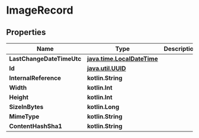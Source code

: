 
# ImageRecord

## Properties
Name | Type | Description | Notes
------------ | ------------- | ------------- | -------------
**LastChangeDateTimeUtc** | [**java.time.LocalDateTime**](java.time.LocalDateTime.md) |  | 
**Id** | [**java.util.UUID**](java.util.UUID.md) |  | 
**InternalReference** | **kotlin.String** |  | 
**Width** | **kotlin.Int** |  | 
**Height** | **kotlin.Int** |  | 
**SizeInBytes** | **kotlin.Long** |  | 
**MimeType** | **kotlin.String** |  | 
**ContentHashSha1** | **kotlin.String** |  | 



